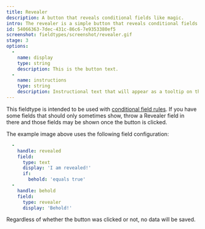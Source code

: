 ```yaml
---
title: Revealer
description: A button that reveals conditional fields like magic.
intro: The revealer is a simple button that reveals conditional fields without saving any additional data.
id: 54066363-7dec-431c-86c6-7e9353380ef5
screenshot: fieldtypes/screenshot/revealer.gif
stage: 3
options:
  -
    name: display
    type: string
    description: This is the button text.
  -
    name: instructions
    type: string
    description: Instructional text that will appear as a tooltip on the button.
---
```

This fieldtype is intended to be used with [conditional field rules](/conditional-fields). If you have some fields that should only sometimes show, throw a Revealer field in there and those fields may be shown once the button is clicked.

The example image above uses the following field configuration:

``` yaml
  -
    handle: revealed
    field:
      type: text
      display: 'I am revealed!'
      if:
        behold: 'equals true'
  -
    handle: behold
    field:
      type: revealer
      display: 'Behold!'
```

Regardless of whether the button was clicked or not, no data will be saved.


